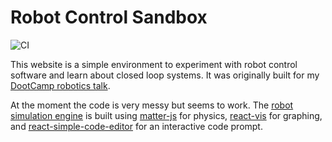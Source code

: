 # Robot Control Sandbox

![CI](https://github.com/prototypicalpro/robot-control-sandbox/workflows/CI/badge.svg)

This website is a simple environment to experiment with robot control software and learn about closed loop systems. It was originally built for my [DootCamp robotics talk](https://github.com/prototypicalpro/robot-control-demos).

At the moment the code is very messy but seems to work. The [robot simulation engine](./src/components/RobotSim.tsx) is built using [matter-js](https://brm.io/matter-js/) for physics, [react-vis](https://uber.github.io/react-vis/) for graphing, and [react-simple-code-editor](https://github.com/satya164/react-simple-code-editor) for an interactive code prompt.
